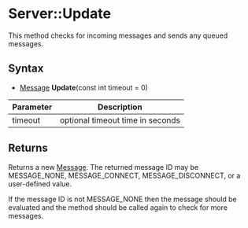 # Server::Update

This method checks for incoming messages and sends any queued messages.

## Syntax

- [Message](Message.md) **Update**(const int timeout = 0)

| Parameter | Description |
|---|---|
| timeout | optional timeout time in seconds |

## Returns

Returns a new [Message](Message.md).  The returned message ID may be MESSAGE_NONE, MESSAGE_CONNECT, MESSAGE_DISCONNECT, or a user-defined value.

If the message ID is not MESSAGE_NONE then the message should be evaluated and the method should be called again to check for more messages.
